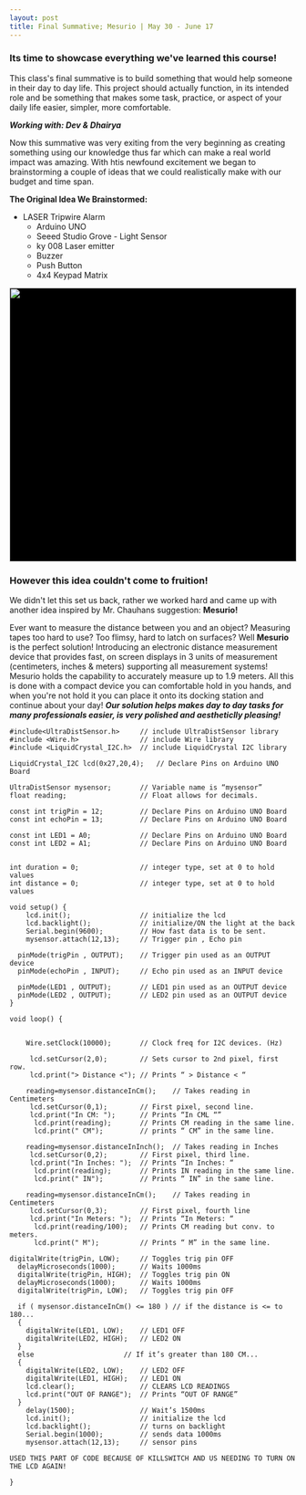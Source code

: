 ```yaml
---
layout: post
title: Final Summative; Mesurio | May 30 - June 17
---
```


### Its time to showcase everything we've learned this course!

This class's final summative is to build something that would help someone in their day to day life. This project should actually function, in its intended role and be something that makes some task, practice, or aspect of your daily life easier, simpler, more comfortable.

**_Working with: Dev & Dhairya_**

Now this summative was very exiting from the very beginning as creating something using our knowledge thus far which can make a real world impact was amazing. With htis newfound excitement we began to brainstorming a couple of ideas that we could realistically make with our budget and time span.

**The Original Idea We Brainstormed:**

- LASER Tripwire Alarm
  - Arduino UNO
  - Seeed Studio Grove - Light Sensor
  - ky 008 Laser emitter
  - Buzzer
  - Push Button
  - 4x4 Keypad Matrix

<div style="width:100%;height:480px;background-color:black;text-align:center;">
  <a href="https://lh3.googleusercontent.com/nDBOFaoul34ORTvd4ipvzSURRAvf9upkcDeBIRT7kDFFRNBUh6z3oGCwhApLBq7XYqfsPyWR2AnSBC0UJk4aBpEFi-R9hdYOM_j162hyN7XKW9gfJiNHe6QNv8djHfYgqvXpA__gGQ=w1920-h1080" target="_blank">
    <img style="height:100%;border:0;" src="https://lh3.googleusercontent.com/nDBOFaoul34ORTvd4ipvzSURRAvf9upkcDeBIRT7kDFFRNBUh6z3oGCwhApLBq7XYqfsPyWR2AnSBC0UJk4aBpEFi-R9hdYOM_j162hyN7XKW9gfJiNHe6QNv8djHfYgqvXpA__gGQ=h480" />
  </a>
</div>

### However this idea couldn't come to fruition!

We didn't let this set us back, rather we worked hard and came up with another idea inspired by Mr. Chauhans suggestion: **Mesurio!**

Ever want to measure the distance between you and an object? Measuring tapes too hard to use? Too flimsy, hard to latch on surfaces? Well **Mesurio** is the perfect solution! Introducing an electronic distance measurement device that provides fast, on screen displays in 3 units of measurement (centimeters, inches & meters) supporting all measurement systems! Mesurio holds the capability to accurately measure up to 1.9 meters. All this is done with a compact device you can comfortable hold in you hands, and when you're not hold it you can place it onto its docking station and continue about your day! **_Our solution helps makes day to day tasks for many professionals easier, is very polished and aestheticlly pleasing!_**

```
#include<UltraDistSensor.h>		// include UltraDistSensor library
#include <Wire.h>				// include Wire library
#include <LiquidCrystal_I2C.h>  // include LiquidCrystal I2C library

LiquidCrystal_I2C lcd(0x27,20,4);	// Declare Pins on Arduino UNO Board

UltraDistSensor mysensor;		// Variable name is “mysensor”
float reading;				    // Float allows for decimals.

const int trigPin = 12;			// Declare Pins on Arduino UNO Board
const int echoPin = 13;			// Declare Pins on Arduino UNO Board

const int LED1 = A0;			// Declare Pins on Arduino UNO Board
const int LED2 = A1;			// Declare Pins on Arduino UNO Board


int duration = 0;				// integer type, set at 0 to hold values
int distance = 0;				// integer type, set at 0 to hold values

void setup() {
    lcd.init();                 // initialize the lcd
    lcd.backlight();			// initialize/ON the light at the back
    Serial.begin(9600);			// How fast data is to be sent.
    mysensor.attach(12,13);     // Trigger pin , Echo pin

  pinMode(trigPin , OUTPUT);    // Trigger pin used as an OUTPUT device
  pinMode(echoPin , INPUT);		// Echo pin used as an INPUT device

  pinMode(LED1 , OUTPUT);		// LED1 pin used as an OUTPUT device
  pinMode(LED2 , OUTPUT);		// LED2 pin used as an OUTPUT device
}

void loop() {


    Wire.setClock(10000);		// Clock freq for I2C devices. (Hz)

     lcd.setCursor(2,0);		// Sets cursor to 2nd pixel, first row.
     lcd.print("> Distance <");	// Prints “ > Distance < “

    reading=mysensor.distanceInCm();	// Takes reading in Centimeters
     lcd.setCursor(0,1);		// First pixel, second line.
     lcd.print("In CM: ");		// Prints “In CML “”
      lcd.print(reading);		// Prints CM reading in the same line.
      lcd.print(" CM");			// prints “ CM” in the same line.

    reading=mysensor.distanceInInch();	// Takes reading in Inches
     lcd.setCursor(0,2);		// First pixel, third line.
     lcd.print("In Inches: ");	// Prints “In Inches: “
      lcd.print(reading);		// Prints IN reading in the same line.
      lcd.print(" IN");			// Prints “ IN” in the same line.

    reading=mysensor.distanceInCm();	// Takes reading in Centimeters
     lcd.setCursor(0,3);		// First pixel, fourth line
     lcd.print("In Meters: ");	// Prints “In Meters: “
      lcd.print(reading/100);	// Prints CM reading but conv. to meters.
      lcd.print(" M");			// Prints “ M” in the same line.

digitalWrite(trigPin, LOW);		// Toggles trig pin OFF
  delayMicroseconds(1000);		// Waits 1000ms
  digitalWrite(trigPin, HIGH);	// Toggles trig pin ON
  delayMicroseconds(1000);		// Waits 1000ms
  digitalWrite(trigPin, LOW);  	// Toggles trig pin OFF

  if ( mysensor.distanceInCm() <= 180 )	// if the distance is <= to 180...
  {
    digitalWrite(LED1, LOW);	// LED1 OFF
    digitalWrite(LED2, HIGH);	// LED2 ON
  }
  else						// If it’s greater than 180 CM...
  {
    digitalWrite(LED2, LOW);	// LED2 OFF
    digitalWrite(LED1, HIGH);	// LED1 ON
    lcd.clear();				// CLEARS LCD READINGS
    lcd.print("OUT OF RANGE");	// Prints “OUT OF RANGE”
  }
    delay(1500);				// Wait’s 1500ms
    lcd.init();                 // initialize the lcd
    lcd.backlight();			// turns on backlight
    Serial.begin(1000);			// sends data 1000ms
    mysensor.attach(12,13);		// sensor pins

USED THIS PART OF CODE BECAUSE OF KILLSWITCH AND US NEEDING TO TURN ON THE LCD AGAIN!

}
```
